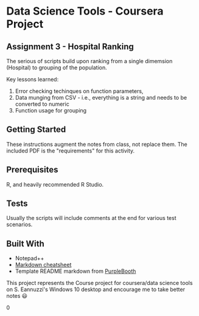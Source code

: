 # Data Science Tools - Coursera Project
## Assignment 3 - Hospital Ranking

The serious of scripts build upon ranking from a single dimemsion (Hospital) to grouping of the population.

Key lessons learned:
1. Error checking techinques on function parameters,
1. Data munging from CSV - i.e., everything is a string and needs to be converted to numeric
1. Function usage for grouping

## Getting Started
These instructions augment the notes from class, not replace them.  The included PDF is the "requirements" for this activity.

## Prerequisites
R, and heavily recommended R Studio.

## Tests
Usually the scripts will include comments at the end for various test scenarios.

## Built With

* Notepad++
* [Markdown cheatsheet](https://github.com/adam-p/markdown-here/wiki/Markdown-Cheatsheet)
* Template README markdown from [PurpleBooth](https://gist.github.com/PurpleBooth)

This project represents the Course project for coursera/data science tools on S. Eannuzzi's Windows 10 desktop and encourage me to 
take better notes :smiley:

0